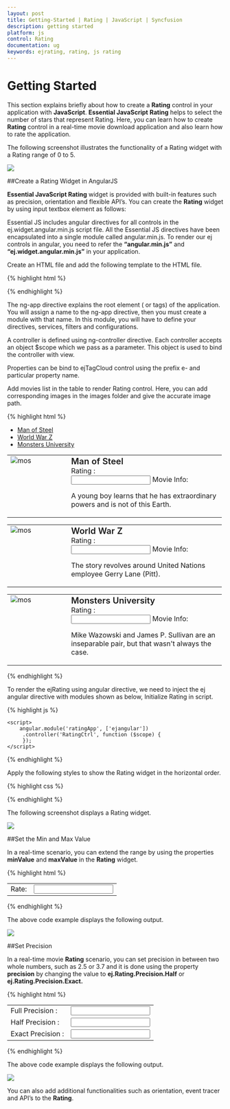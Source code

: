 ```yaml
---
layout: post
title: Getting-Started | Rating | JavaScript | Syncfusion
description: getting started
platform: js
control: Rating
documentation: ug
keywords: ejrating, rating, js rating 
---
```


# Getting Started

This section explains briefly about how to create a **Rating** control in your application with **JavaScript**. **Essential JavaScript** **Rating** helps to select the number of stars that represent Rating. Here, you can learn how to create **Rating** control in a real-time movie download application and also learn how to rate the application.

The following screenshot illustrates the functionality of a Rating widget with a Rating range of 0 to 5. 

![](/js/Rating/Getting-Started_images/Getting-Started_img1.png) 

##Create a Rating Widget in AngularJS

**Essential JavaScript Rating** widget is provided with built-in features such as precision, orientation and flexible API’s. You can create the **Rating** widget by using input textbox element as follows:

 Essential JS includes angular directives for all controls in the ej.widget.angular.min.js script file. All the Essential JS directives have been encapsulated into a single module called angular.min.js. To render our ej controls in angular, you need to refer the **“angular.min.js”** and **“ej.widget.angular.min.js”** in your application.
 
 Create an HTML file and add the following template to the HTML file.

{% highlight html %}

<!doctype html>
<html lang="en" ng-app="ratingApp">
<head>
    <title>Essential Studio for JavaScript : Angular JS Support for Rating </title>
    <!-- Style sheet for default theme (flat azure) -->
    <link href="http://cdn.syncfusion.com/{{ site.releaseversion }}/js/web/flat-azure/ej.web.all.min.css" rel="stylesheet" />
    <!--Scripts-->
    <script src="http://cdn.syncfusion.com/js/assets/external/jquery-1.11.3.min.js" type="text/javascript"> </script> 
    <script src="http://cdn.syncfusion.com/js/assets/external/angular.min.js"></script>
    <script type="text/javascript" src="http://cdn.syncfusion.com/{{ site.releaseversion }}/js/web/ej.web.all.min.js "></script>
    <script src="http://cdn.syncfusion.com/{{ site.releaseversion }}/js/common/ej.widget.angular.min.js"></script>
    <!--Add custom scripts here -->
</head>
<body ng-controller="RatingCtrl">
<!--Add necessary HTML elements-->

</body>
</html>



{% endhighlight %}

The ng-app directive explains the root element (<html> or <body> tags) of the application. You will assign a name to the ng-app directive, then you must create a module with that name. In this module, you will have to define your directives, services, filters and configurations.

A controller is defined using ng-controller directive. Each controller accepts an object $scope which we pass as a parameter.  This object is used to bind the controller with view.   

Properties can be bind to ejTagCloud control using the prefix e- and particular property name.

 Add movies list in the table to render Rating control. Here, you can add corresponding images in the images folder and give the accurate image path.

{% highlight html %}

<div class="content-container-fluid">
        <div class="row">
            <div class="cols-sample-area">
                <div style="width: 500px">
                    <div id="moviesTab" ej-tab>
                        <ul>
                            <li><a href="#steelman">Man of Steel</a></li>
                            <li><a href="#woldwar">World War Z</a></li>
                            <li><a href="#unive">Monsters University</a></li>
                        </ul>
                        <div id="steelman">
                            <div>
                                <table>
                                    <tr>
                                        <td class="movies-img" valign="top">
                                            <img src="rating/mos.png" alt="mos" />
                                        </td>
                                        <td valign="top">
                                            <div>
                                                <span class="movie-header">Man of Steel</span><br />
                                                Rating :
                                                        <br />
                                                <input id="mosRating" type="text" ej-rating class="rating" e-value="2" />
                                                <span>Movie Info:</span>
                                                <p>
                                                    A young boy learns that he has extraordinary powers and is not of this Earth.
                                                </p>
                                            </div>
                                        </td>
                                    </tr>
                                </table>
                            </div>
                        </div>
                        <div id="woldwar">
                            <table>
                                <tr>
                                    <td class="movies-img" valign="top">
                                        <img src="rating/wwz.png" alt="mos" />
                                    </td>
                                    <td valign="top">
                                        <div>
                                            <span class="movie-header">World War Z</span><br />
                                            Rating :
                                                    <br />
                                            <input id="wwzRating" type="text" ej-rating e-value="4" class="rating" />
                                            <span>Movie Info:</span>
                                            <p>
                                                The story revolves around United Nations employee Gerry Lane (Pitt).
                                            </p>
                                        </div>
                                    </td>
                                </tr>
                            </table>
                        </div>
                        <div id="unive">
                            <table>
                                <tr>
                                    <td class="movies-img" valign="top">
                                        <img src="rating/mu.png" alt="mos" />
                                    </td>
                                    <td valign="top">
                                        <div>
                                            <span class="movie-header">Monsters University</span><br />
                                            Rating :
                                                    <br />
                                            <input id="univRating" type="text" ej-rating e-value="4" class="rating" />
                                            <span>Movie Info:</span>
                                            <p>
                                                Mike Wazowski and James P. Sullivan are an inseparable pair, but that wasn't always the case. 
                                            </p>
                                        </div>
                                    </td>
                                </tr>
                            </table>
                        </div>
                    </div>
                </div>
            </div>
        </div>
    </div>


{% endhighlight %}


To render the ejRating using angular directive, we need to inject the ej angular directive with modules shown as below,
 Initialize Rating in script.

{% highlight js %}

    <script>
        angular.module('ratingApp', ['ejangular'])
         .controller('RatingCtrl', function ($scope) {
         });
    </script>
    
{% endhighlight %}


 Apply the following styles to show the Rating widget in the horizontal order.

{% highlight css %}

<style type="text/css" class="cssStyles">
    .movies-img {
        width: 125px;
    }
    
    .movie-header {
        font-size: 20px;
        font-weight: 600;
    }
</style>


{% endhighlight %}



 The following screenshot displays a Rating widget.

![](/js/Rating/Getting-Started_images/Getting-Started_img2.png) 

##Set the Min and Max Value

In a real-time scenario, you can extend the range by using the properties **minValue** and **maxValue** in the **Rating** widget. 

{% highlight html %}

<body>
<div class="content-container-fluid">
        <div class="row">
            <div class="cols-sample-area">
                <div class="frame">
                    <table>
                        <tr>
                            <td valign="top">Rate:
                            </td>
                            <td>
                                <input id="fullRating" type="text" class="rating" ej-rating e-minvalue="2" e-maxvalue="10" e-value="4"/> 
                            </td>
                            </tr>
                    </table>
                </div>
            </div>
        </div>
    </div>
      <script>
        angular.module('ratingApp', ['ejangular'])
         .controller('RatingCtrl', function ($scope) {
         });
    </script>
</body>


{% endhighlight %}

The above code example displays the following output.

![](/js/Rating/Getting-Started_images/Getting-Started_img3.png)

##Set Precision

In a real-time movie **Rating** scenario, you can set precision in between two whole numbers, such as 2.5 or 3.7 and it is done using the property **precision** by changing the value to **ej.Rating.Precision.Half** or **ej.Rating.Precision.Exact.**

{% highlight html %}

<body>
<div class="content-container-fluid">
        <div class="row">
            <div class="cols-sample-area">
                <div class="frame">
                    <table>
                        <tr>
                            <td valign="top">Full Precision :
                            </td>
                            <td>
                                <input id="fullRating" type="text" class="rating" ej-rating e-value="4" />
                            </td>
                        </tr>
                        <tr>
                            <td valign="top">Half Precision :
                            </td>
                            <td>
                                <input id="halfRating" type="text" class="rating"  ej-rating e-precision="Half"  e-value="3.5" />
                            </td>
                        </tr>
                        <tr>
                            <td valign="top">Exact Precision :
                            </td>
                            <td>
                                <input id="exactRating" type="text" class="rating" ej-rating e-value="3.7" e-precision="Exact" />
                            </td>
                        </tr>
                    </table>
                </div>
            </div>
        </div>
    </div>
    <script>
        angular.module('ratingApp', ['ejangular'])
         .controller('RatingCtrl', function ($scope) {
         });
    </script>
</body>


{% endhighlight %}


The above code example displays the following output.

![](/js/Rating/Getting-Started_images/Getting-Started_img4.jpeg)

You can also add additional functionalities such as orientation, event tracer and API’s to the **Rating**. 

